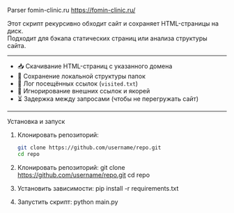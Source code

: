 Parser fomin-clinic.ru
https://fomin-clinic.ru/

Этот скрипт рекурсивно обходит сайт и сохраняет HTML-страницы на диск.  
Подходит для бэкапа статических страниц или анализа структуры сайта.

---

- 📥 Скачивание HTML-страниц с указанного домена  
- 📂 Сохранение локальной структуры папок  
- 📝 Лог посещённых ссылок (`visited.txt`)  
- 🚫 Игнорирование внешних ссылок и якорей  
- ⏳ Задержка между запросами (чтобы не перегружать сайт)  

---

Установка и запуск

1. Клонировать репозиторий:
   ```bash
   git clone https://github.com/username/repo.git
   cd repo

1. Клонировать репозиторий:
   git clone https://github.com/username/repo.git
   cd repo

2. Установить зависимости:
  pip install -r requirements.txt

3. Запустить скрипт:
  python main.py

